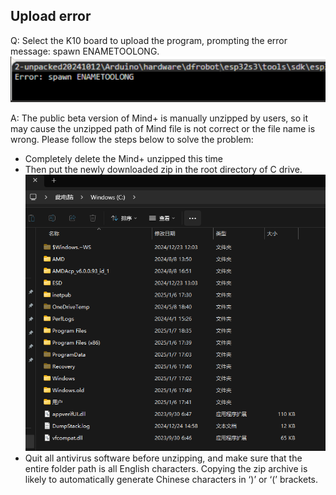 ## **Upload error**
Q: Select the K10 board to upload the program, prompting the error message: spawn ENAMETOOLONG.<br/>
![image.png](img/faq/faq1.png) 

A: The public beta version of Mind+ is manually unzipped by users, so it may cause the unzipped path of Mind file is not correct or the file name is wrong. Please follow the steps below to solve the problem:
- Completely delete the Mind+ unzipped this time
- Then put the newly downloaded zip in the root directory of C drive.
![image.png](img/faq/faq2.png) 
- Quit all antivirus software before unzipping, and make sure that the entire folder path is all English characters. Copying the zip archive is likely to automatically generate Chinese characters in ‘)’ or ‘(’ brackets.
